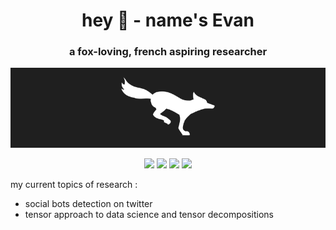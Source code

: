 <h1 align="center">hey 🦊 - name's Evan</h1>
<h3 align="center">a fox-loving, french aspiring researcher</h3>

<p align="center">
  <img src="banner.gif" alt="GIF d'un renard blanc courant sur un fond noir">
</p>

<p align="center">
  <img src="https://img.shields.io/badge/python-22092C?style=for-the-badge&logo=python&logoColor=white">
  <img src="https://img.shields.io/badge/Spark-872341?style=for-the-badge&logo=apachespark&logoColor=white)">
  <img src="https://img.shields.io/badge/Scala-BE3144?style=for-the-badge&logo=scala&logoColor=white">
  <img src="https://img.shields.io/badge/c++-F05941?style=for-the-badge&logo=c%2B%2B&logoColor=white">
</p>

my current topics of research :
- social bots detection on twitter
- tensor approach to data science and tensor decompositions
